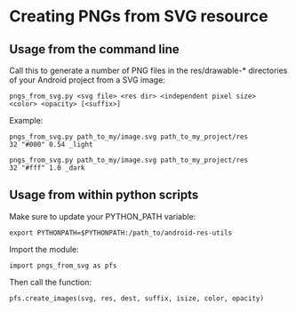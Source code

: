 # Creating PNGs from SVG resource

## Usage from the command line

Call this to generate a number of PNG files in the res/drawable-\*
directories of your Android project from a SVG image:

    pngs_from_svg.py <svg file> <res dir> <independent pixel size>
	<color> <opacity> [<suffix>]

Example:

    pngs_from_svg.py path_to_my/image.svg path_to_my_project/res
	32 "#000" 0.54 _light

    pngs_from_svg.py path_to_my/image.svg path_to_my_project/res
	32 "#fff" 1.0 _dark

## Usage from within python scripts

Make sure to update your PYTHON\_PATH variable:

	export PYTHONPATH=$PYTHONPATH:/path_to/android-res-utils

Import the module:

	import pngs_from_svg as pfs

Then call the function:

	pfs.create_images(svg, res, dest, suffix, isize, color, opacity)
